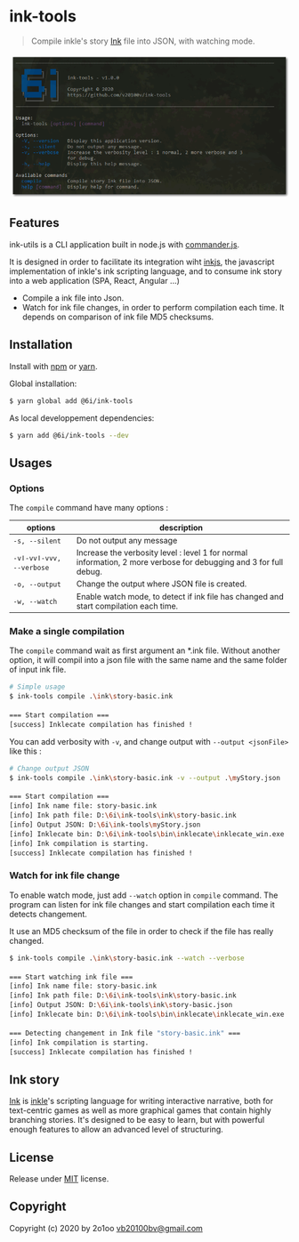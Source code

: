 ink-tools
=========
> Compile inkle's story [Ink](https://github.com/inkle/ink) file into JSON, with watching mode. 

![ink-tools CLI application](./ink-tools.png)

## Features
ink-utils is a CLI application built in node.js with [commander.js](https://github.com/tj/commander.js/).

It is designed in order to facilitate its integration wiht [inkjs](https://github.com/y-lohse/inkjs), the javascript implementation of inkle's ink scripting language, and to consume ink story into a web application (SPA, React, Angular ...)

- Compile a ink file into Json.
- Watch for ink file changes, in order to perform compilation each time. It depends on comparison of ink file MD5 checksums.

## Installation

Install with [npm](https://www.npmjs.com/) or [yarn](https://yarnpkg.com/).

Global installation:
```sh
$ yarn global add @6i/ink-tools
```

As local developpement dependencies:
```sh
$ yarn add @6i/ink-tools --dev
```

## Usages

### Options

The `compile` command have many options :

| options          | description |
|------------------|-------------|
| `-s, --silent`   | Do not output any message
| `-vǀ-vvǀ-vvv, --verbose` | Increase the verbosity level : level 1 for normal information, 2 more verbose for debugging and 3 for full debug.
| `-o, --output`   | Change the output where JSON file is created.
| `-w, --watch`    | Enable watch mode, to detect if ink file has changed and start compilation each time.

### Make a single compilation

The `compile` command wait as first argument an *.ink file. Without another option, it will compil into a json file with the same name and the same folder of input ink file.

```sh
# Simple usage
$ ink-tools compile .\ink\story-basic.ink

=== Start compilation ===
[success] Inklecate compilation has finished !
```

You can add verbosity with `-v`, and change output with `--output <jsonFile>` like this :

```sh
# Change output JSON
$ ink-tools compile .\ink\story-basic.ink -v --output .\myStory.json

=== Start compilation ===
[info] Ink name file: story-basic.ink
[info] Ink path file: D:\6i\ink-tools\ink\story-basic.ink
[info] Output JSON: D:\6i\ink-tools\myStory.json
[info] Inklecate bin: D:\6i\ink-tools\bin\inklecate\inklecate_win.exe
[info] Ink compilation is starting.
[success] Inklecate compilation has finished !
```

### Watch for ink file change

To enable watch mode, just add `--watch` option in `compile` command. The program can listen for ink file changes and start compilation each time it detects changement. 

It use an MD5 checksum of the file in order to check if the file has really changed.

```sh
$ ink-tools compile .\ink\story-basic.ink --watch --verbose

=== Start watching ink file ===
[info] Ink name file: story-basic.ink
[info] Ink path file: D:\6i\ink-tools\ink\story-basic.ink
[info] Output JSON: D:\6i\ink-tools\ink\story-basic.json
[info] Inklecate bin: D:\6i\ink-tools\bin\inklecate\inklecate_win.exe

=== Detecting changement in Ink file "story-basic.ink" ===
[info] Ink compilation is starting.
[success] Inklecate compilation has finished !
```

## Ink story

[Ink](http://www.inklestudios.com/ink) is [inkle](http://www.inklestudios.com)'s scripting language for writing interactive narrative, both for text-centric games as well as more graphical games that contain highly branching stories. It's designed to be easy to learn, but with powerful enough features to allow an advanced level of structuring.

## License
Release under [MIT](./LICENSE.md) license.

## Copyright
Copyright (c) 2020 by 2o1oo <vb20100bv@gmail.com>